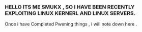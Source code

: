 ### HELLO ITS ME SMUKX , SO I HAVE BEEN RECENTLY EXPLOITING LINUX KERNERL AND LINUX SERVERS.

Once i have Completed Pwening things , i will note down here . 
